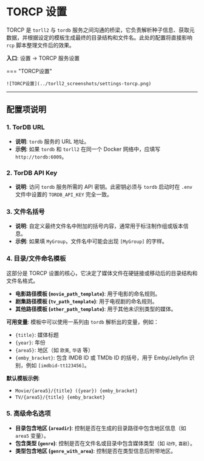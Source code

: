 # TORCP 设置

TORCP 是 `torll2` 与 `tordb` 服务之间沟通的桥梁，它负责解析种子信息、获取元数据，并根据设定的模板生成最终的目录结构和文件名。此处的配置将直接影响 `rcp` 脚本整理文件后的效果。

**入口**: 设置 -> TORCP 服务设置

=== "TORCP设置"

    ![TORCP设置](../torll2_screenshots/settings-torcp.png)
---

## 配置项说明

### 1. TorDB URL

- **说明**: `tordb` 服务的 URL 地址。
- **示例**: 如果 `tordb` 和 `torll2` 在同一个 Docker 网络中，应填写 `http://tordb:6009`。

### 2. TorDB API Key

- **说明**: 访问 `tordb` 服务所需的 API 密钥。此密钥必须与 `tordb` 启动时在 `.env` 文件中设置的 `TORDB_API_KEY` 完全一致。

### 3. 文件名括号

- **说明**: 自定义最终文件名中附加的括号内容，通常用于标注制作组或版本信息。
- **示例**: 如果填 `MyGroup`，文件名中可能会出现 `[MyGroup]` 的字样。

### 4. 目录/文件命名模板

这部分是 TORCP 设置的核心，它决定了媒体文件在硬链接或移动后的目录结构和文件名格式。

- **电影路径模板 (`movie_path_template`)**: 用于电影的命名规则。
- **剧集路径模板 (`tv_path_template`)**: 用于电视剧的命名规则。
- **其他路径模板 (`other_path_template`)**: 用于其他未识别类型的媒体。

**可用变量**: 模板中可以使用一系列由 `tordb` 解析出的变量，例如：
- `{title}`: 媒体标题
- `{year}`: 年份
- `{area5}`: 地区（如 `欧美`, `华语` 等）
- `{emby_bracket}`: 包含 IMDB ID 或 TMDb ID 的括号，用于 Emby/Jellyfin 识别，例如 `[imdbid-tt123456]`。

**默认模板示例**:
- `Movie/{area5}/{title} ({year}) {emby_bracket}`
- `TV/{area5}/{title} {emby_bracket}`

### 5. 高级命名选项

- **目录包含地区 (`areadir`)**: 控制是否在生成的目录路径中包含地区信息（如 `area5` 变量）。
- **包含类型 (`genre`)**: 控制是否在文件名或目录中包含媒体类型（如 `动作`, `喜剧`）。
- **类型包含地区 (`genre_with_area`)**: 控制是否在类型信息后附带地区。

